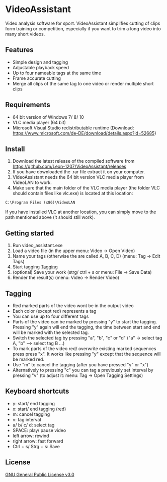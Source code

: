 # VideoAssistant
Video analysis software for sport.
VideoAssistant simplifies cutting of clips form training or competition, especially if you want to trim a long video into many short videos.

## Features
 * Simple design and tagging
 * Adjustable playback speed
 * Up to four nameable tags at the same time
 * Frame accurate cutting
 * Merge all clips of the same tag to one video or render multiple short clips
 
## Requirements
 * 64 bit version of Windows 7/ 8/ 10
 * VLC media player (64 bit)
 * Microsoft Visual Studio redistributable runtime (Download: https://www.microsoft.com/de-DE/download/details.aspx?id=52685)

## Install
1. Download the latest release of the compiled software from https://github.com/Leon-1207/VideoAssistant/releases
2. If you have downloaded the .rar file extract it on your computer.
3. VideoAssistant needs the 64 bit version VLC media player from VideoLAN to work.
4. Make sure that the main folder of the VLC media player (the folder VLC should contain files like vlc.exe) is located at this location:
```
C:\Program Files (x86)\VideoLAN
```
If you have installed VLC at another location, you can simply move to the path mentioned above (it should still work).

## Getting started
1. Run video_assistant.exe
2. Load a video file (in the upper menu: Video -> Open Video)
3. Name your tags (otherwise the are called A, B, C, D) (menu: Tag -> Edit Tags)
4. Start tagging [Tagging](https://github.com/Leon-1207/VideoAssistant/blob/master/README.md#tagging)
5. (optional) Save your work (strg/ ctrl + s or menu: File -> Save Data)
6. Render the result(s) (menu: Video -> Render Video)

## Tagging
 * Red marked parts of the video wont be in the output video
 * Each color (except red) represents a tag
 * You can use up to four different tags
 * Parts of the video can be marked by pressing "y" to start the tagging. Pressing "y" again will end the tagging, the time between start and end will be marked with the selected tag.
 * Switch the selected tag by pressing "a", "b", "c" or "d" ("a" -> select tag A, "b" --> select tag B ...)
 * To mark parts of the video red/ overwrite existing marked sequences press press "x". It works like pressing "y" except that the sequence will be marked red.
 * Use "m" to cancel the tagging (after you have pressed "y" or "x")
 * Alternatively to pressing "c" you can tag a previously set interval by pressing "v" (to adjust it: menu: Tag -> Open Tagging Settings)
 
## Keyboard shortcuts
 * y: start/ end tagging
 * x: start/ end tagging (red)
 * m: cancel tagging
 * v: tag interval
 * a/ b/ c/ d: select tag
 * SPACE: play/ pause video
 * left arrow: rewind
 * right arrow: fast forward
 * Ctrl + s/ Strg + s: Save

## License
[GNU General Public License v3.0](./LICENSE)
